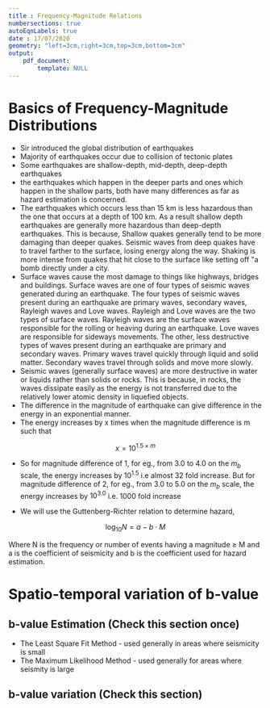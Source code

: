 ```yaml
---
title : Frequency-Magnitude Relations 
numbersections: true
autoEqnLabels: true
date : 17/07/2020 
geometry: "left=3cm,right=3cm,top=3cm,bottom=3cm"
output: 
	pdf_document:
		template: NULL
---
```


# Basics of Frequency-Magnitude Distributions

- Sir introduced the global distribution of earthquakes
- Majority of earthquakes occur due to collision of tectonic plates
- Some earthquakes are shallow-depth, mid-depth, deep-depth earthquakes
- the earthquakes which happen in the deeper parts and ones which happen in the shallow parts, both have many differences as far as hazard estimation is concerned.
- The earthquakes which occurs less than 15 km is less hazardous than the one that occurs at a depth of 100 km. As a result shallow depth earthquakes are generally more hazardous than deep-depth earthquakes. This is because, Shallow quakes generally tend to be more damaging than deeper quakes. Seismic waves from deep quakes have to travel farther to the surface, losing energy along the way. Shaking is more intense from quakes that hit close to the surface like setting off "a bomb directly under a city.
- Surface waves cause the most damage to things like highways, bridges and buildings. Surface waves are one of four types of seismic waves generated during an earthquake. The four types of seismic waves present during an earthquake are primary waves, secondary waves, Rayleigh waves and Love waves. Rayleigh and Love waves are the two types of surface waves. Rayleigh waves are the surface waves responsible for the rolling or heaving during an earthquake. Love waves are responsible for sideways movements. The other, less destructive types of waves present during an earthquake are primary and secondary waves. Primary waves travel quickly through liquid and solid matter. Secondary waves travel through solids and move more slowly.
- Seismic waves (generally surface waves) are more destructive in water or liquids rather than solids or rocks. This is because, in rocks, the waves dissipate easily as the energy is not transferred due to the relatively lower atomic density in liquefied objects.
- The difference in the magnitude of earthquake can give difference in the energy in an exponential manner.
- The energy increases by x times when the magnitude difference is m such that 

$$x = 10^{1.5 \times m}$$

- So for magnitude difference of 1, for eg., from 3.0 to 4.0 on the $m_b$ scale, the energy increases by $10^{1.5}$ i.e almost 32 fold increase. But for magnitude difference of 2, for eg., from 3.0 to 5.0 on the $m_b$ scale, the energy increases by $10^{3.0}$ i.e. 1000 fold increase

- We will use the Guttenberg-Richter relation to determine hazard, 

$$\log_{10}N = a - b \cdot M$$

Where N is the frequency or number of events having a magnitude $\geq$ M and a is the coefficient of seismicity and b is the coefficient used for hazard estimation.

# Spatio-temporal variation of b-value

## b-value Estimation (Check this section once)

- The Least Square Fit Method - used generally in areas where seismicity is small
- The Maximum Likelihood Method - used generally for areas where seismity is large

## b-value variation (Check this section)
